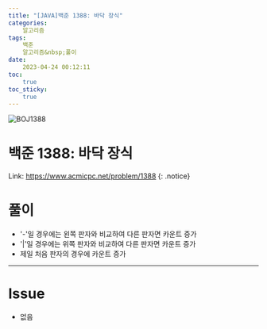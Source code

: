 ```yaml
---
title: "[JAVA]백준 1388: 바닥 장식"
categories:
    알고리즘
tags:
    백준
    알고리즘&nbsp;풀이
date:
    2023-04-24 00:12:11
toc: 
    true
toc_sticky:
    true
---
```

![BOJ1388](https://user-images.githubusercontent.com/77597885/233847548-724ffcbe-431b-4da4-82f9-23093c25b7e0.png)


# 백준 1388: 바닥 장식
Link: <https://www.acmicpc.net/problem/1388>
{: .notice}


# 풀이
* '-'일 경우에는 왼쪽 판자와 비교하여 다른 판자면 카운트 증가
* '|'일 경우에는 위쪽 판자와 비교하여 다른 판자면 카운트 증가
* 제일 처음 판자의 경우에 카운트 증가

<script src="https://gist.github.com/cuzzzu1318/993969ab535323e1fb73a742d09e4547.js"></script>
***

# Issue

* 없음